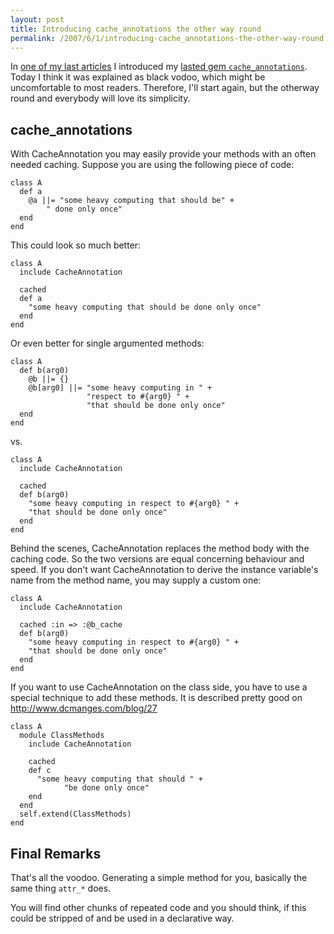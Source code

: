 ```yaml
---
layout: post
title: Introducing cache_annotations the other way round
permalink: /2007/6/1/introducing-cache_annotations-the-other-way-round
---
```

In [one of my last articles](/2007/5/28/cache_annotations-release-to-the-wild) I
introduced my [lasted gem
`cache_annotations`](http://contextr.rubyforge.org/cache_annotations/rdoc/).
Today I think it was explained as black vodoo, which might be uncomfortable to
most readers. Therefore, I'll start again, but the otherway round and everybody
will love its simplicity.

## cache_annotations

With CacheAnnotation you may easily provide your methods with an often needed
caching. Suppose you are using the following piece of code:

    class A
      def a
        @a ||= "some heavy computing that should be" +
            " done only once"
      end
    end

This could look so much better:

    class A
      include CacheAnnotation

      cached
      def a
        "some heavy computing that should be done only once"
      end
    end

Or even better for single argumented methods:

    class A
      def b(arg0)
        @b ||= {}
        @b[arg0] ||= "some heavy computing in " +
                     "respect to #{arg0} " +
                     "that should be done only once"
      end
    end

vs.

    class A
      include CacheAnnotation

      cached
      def b(arg0)
        "some heavy computing in respect to #{arg0} " +
        "that should be done only once"
      end
    end


Behind the scenes, CacheAnnotation replaces the method body with the caching
code. So the two versions are equal concerning behaviour and speed. If you don't
want CacheAnnotation to derive the instance variable's name from the method
name, you may supply a custom one:

    class A
      include CacheAnnotation

      cached :in => :@b_cache
      def b(arg0)
        "some heavy computing in respect to #{arg0} " +
        "that should be done only once"
      end
    end

If you want to use CacheAnnotation on the class side, you have to use a
special technique to add these methods. It is described pretty good on
http://www.dcmanges.com/blog/27

    class A
      module ClassMethods
        include CacheAnnotation

        cached
        def c
          "some heavy computing that should " +
                "be done only once"
        end
      end
      self.extend(ClassMethods)
    end

## Final Remarks

That's all the voodoo. Generating a simple method for you, basically the same
thing `attr_*` does.

You will find other chunks of repeated code and you should think, if this could
be stripped of and be used in a declarative way.
